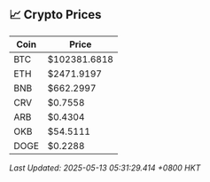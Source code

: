 ## 📈 Crypto Prices

| Coin | Price |
| ---- | ----- |
| BTC | $102381.6818 |
| ETH | $2471.9197 |
| BNB | $662.2997 |
| CRV | $0.7558 |
| ARB | $0.4304 |
| OKB | $54.5111 |
| DOGE | $0.2288 |

_Last Updated: 2025-05-13 05:31:29.414 +0800 HKT_